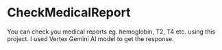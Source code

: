 # CheckMedicalReport
You can check you medical reports eg. hemoglobin, T2, T4 etc. using this project. I used Vertex Gemini AI model to get the response.
